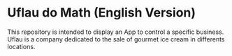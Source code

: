 # Uflau do Math (English Version)
This repository is intended to display an App to control a specific business. Uflau is a company dedicated to the sale of gourmet ice cream in differents locations.  
